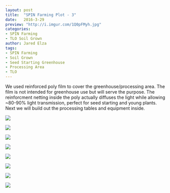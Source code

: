 ```yaml
---
layout: post
title:  "SPIN Farming Plot - 3"
date:   2016-3-29
preview: "http://i.imgur.com/1Q0pFMyh.jpg"
categories:
- SPIN Farming
- TLO Soil Grown
author: Jared Elza
tags: 
- SPIN Farming
- Soil Grown
- Seed Starting Greenhouse
- Processing Area
- TLO
---
```

We used reinforced poly film to cover the greenhouse/processing area. The film is not intended for greenhouse use but will serve the purpose. The reinforcment netting inside the poly actually diffuses the light while allowing ~80-90% light transmission, perfect for seed starting and young plants. Next we will build out the processing tables and equipment inside.

[![](http://i.imgur.com/1Q0pFMyh.jpg)](http://i.imgur.com/1Q0pFMy.jpg)

[![](http://i.imgur.com/gbkoULPh.jpg)](http://i.imgur.com/gbkoULP.jpg)

[![](http://i.imgur.com/qzPhcxTh.jpg)](http://i.imgur.com/qzPhcxT.jpg)

[![](http://i.imgur.com/YTYWzSih.jpg)](http://i.imgur.com/YTYWzSi.jpg)

[![](http://i.imgur.com/Zivrwffh.jpg)](http://i.imgur.com/Zivrwff.jpg)

[![](http://i.imgur.com/ibrRsByh.jpg)](http://i.imgur.com/ibrRsBy.jpg)

[![](http://i.imgur.com/UV8epsEh.jpg)](http://i.imgur.com/UV8epsE.jpg)

[![](http://i.imgur.com/25PnzzFh.jpg)](http://i.imgur.com/25PnzzF.jpg)
